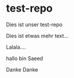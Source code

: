 # test-repo
Dies ist unser test-repo

Dies ist etwas mehr text...

Lalala....

hallo bin Saeed

Danke Danke

